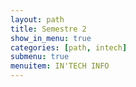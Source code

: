 ```yaml
---
layout: path
title: Semestre 2
show_in_menu: true
categories: [path, intech]
submenu: true
menuitem: IN'TECH INFO
---
```



